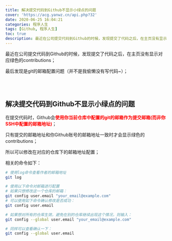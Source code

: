 ```yaml
---
title: 解决提交代码到Github不显示小绿点的问题
cover: 'https://acg.yanwz.cn/api.php?32'
date: 2020-06-25 16:04:21
categories: 程序人生
tags: [Github, 程序人生]
toc: true
description: 最近在公司提交代码到Github的时候，发现提交了代码之后，在主页没有显示对应绿色的contributions；最后发现是git的邮箱配置问题；
---
```


最近在公司提交代码到Github的时候，发现提交了代码之后，在主页没有显示对应绿色的contributions；

最后发现是git的邮箱配置问题（并不是我偷懒没有写代码~）；

<br/>

<!--more-->

<br/>

## 解决提交代码到Github不显示小绿点的问题

在提交代码时，Github会<font color="#f00">**使用你当前仓库中配置的git的邮箱作为提交邮箱(而非你SSH中配置的邮箱地址)**</font>；

只有提交的邮箱地址和你Github账号的邮箱地址一致时才会显示绿色的contributions；

所以可以修改在对应的仓库下的邮箱地址配置；

相关的命令如下：

```bash
# 使用log命令查看作者的邮箱地址
git log

# 使用以下命令对邮箱进行配置
# 如果只想修改这一个仓库的邮箱：
git config user.email "your_email@example.com"
# 可以使用如下命令确认修改是否成功：
git config user.email

# 如果想对所有的仓库生效，避免在别的仓库继续出现这个情况，则输入：
git config --global user.email "your_email@example.com"

# 同样可以查看确认一下：
git config --global user.email
```

<br/>